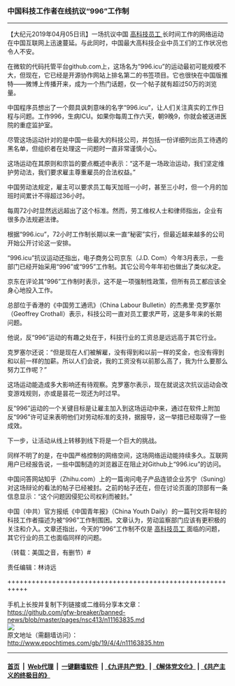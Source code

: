 ### 中国科技工作者在线抗议“996”工作制
------------------------

<p>
 【大纪元2019年04月05日讯】一场抗议中国
 <a href="http://www.epochtimes.com/gb/tag/%E9%AB%98%E7%A7%91%E6%8A%80%E5%91%98%E5%B7%A5.html">
  高科技员工
 </a>
 长时间工作的网络运动在中国互联网上迅速蔓延。与此同时，中国最大高科技企业中员工们的工作状况也令人不安。
</p>
<p>
 在微软的代码托管平台github.com上，这场名为“996.icu”的运动最初可能规模不大，但现在，它已经是开源协作网站上排名第二的书签项目。它也很快在中国版推特——微博上传播开来，成为一个热门话题，仅一个帖子就有超过50万的浏览量。
</p>
<p>
 中国程序员想出了一个颇具讽刺意味的名字“996.icu”，让人们关注真实的工作日程与问题。工作996，生病ICU。如果你每周工作六天，朝9晚9，你就会被送进医院的重症监护室。
</p>
<p>
 尽管这场运动针对的是中国一些最大的科技公司，并包括一份详细列出员工待遇的黑名单，但组织者在处理这一问题时一直非常谨慎小心。
</p>
<p>
 这场运动在其原则和宗旨的要点概述中表示：“这不是一场政治运动，我们坚定维护劳动法，我们要求雇主尊重雇员的合法权益。”
</p>
<p>
 中国劳动法规定，雇主可以要求员工每天加班一小时，甚至三小时，但一个月的加班时间累计不得超过36小时。
</p>
<p>
 每周72小时显然远远超出了这个标准。然而，劳工维权人士和律师指出，企业有很多办法规避法律。
</p>
<p>
 根据“996.icu”，72小时工作制长期以来一直“秘密”实行，但最近越来越多的公司开始公开讨论这一安排。
</p>
<p>
 “996.icu”抗议运动还指出，电子商务公司京东（J.D. Com）今年3月表示，一些部门已经开始采用“996”或“995”工作制。其它公司今年年初也做出了类似决定。
</p>
<p>
 京东在评论其“996”工作制时表示，这不是一项强制性政策，但所有员工都应该全身心地投入工作。
</p>
<p>
 总部位于香港的《中国劳工通讯》（China Labour Bulletin）的杰弗里‧克罗塞尔（Geoffrey Crothall）表示，科技公司一直对员工要求严苛，这是多年来的长期问题。
</p>
<p>
 他说，反“996”运动的有趣之处在于，科技行业的工资总是远远高于其它行业。
</p>
<p>
 克罗塞尔还说：“但是现在人们被解雇，没有得到和以前一样的奖金，也没有得到和以前一样的加薪。所以人们会说，我的工资没有以前那么高了，我为什么要那么努力工作呢？”
</p>
<p>
 这场运动能造成多大影响还有待观察。克罗塞尔表示，现在就说这次抗议运动会改变游戏规则，亦或是昙花一现还为时过早。
</p>
<p>
 反“996”运动的一个关键目标是让雇主加入到这场运动中来，通过在软件上附加反“996”许可证来表明他们对劳动标准的支持，据报导，这一举措已经取得了一些成效。
</p>
<p>
 下一步，让活动从线上转移到线下将是一个巨大的挑战。
</p>
<p>
 同样不明了的是，在中国严格控制的网络空间，这场网络运动能持续多久。互联网用户已经报告说，一些中国制造的浏览器正在阻止对Github上“996.icu”的访问。
</p>
<p>
 中国问答网站知乎（Zhihu.com）上的一篇询问电子产品连锁企业苏宁（Suning）对这场辩论的看法的帖子已经被封。之前的帖子还在，但在讨论页面的顶部有一条信息显示：“这个问题因侵犯公司权利而被封。”
</p>
<p>
 中国（中共）官方报纸《中国青年报》（China Youth Daily）的一篇刊文将年轻的科技工作者描述为被“996”工作制围困。文章认为，劳动监察部门应该有更积极的关注和介入。文章还指出，今天的“996”工作制不仅是
 <a href="http://www.epochtimes.com/gb/tag/%E9%AB%98%E7%A7%91%E6%8A%80%E5%91%98%E5%B7%A5.html">
  高科技员工
 </a>
 面临的问题，其它行业的员工也面临同样的问题。
</p>
<p>
 （转载：美国之音，有删节）#
</p>
<p>
 责任编辑：林诗远
</p>

+++++++++++++++++++++++++++++++++++++++++++++++++++++++++++<br/><br/>
手机上长按并复制下列链接或二维码分享本文章：<br/>
https://github.com/gfw-breaker/banned-news/blob/master/pages/nsc413/n11163835.md <br/>
<a href='https://github.com/gfw-breaker/banned-news/blob/master/pages/nsc413/n11163835.md'><img src='https://github.com/gfw-breaker/banned-news/blob/master/pages/nsc413/n11163835.md.png'/></a> <br/>
原文地址（需翻墙访问）：http://www.epochtimes.com/gb/19/4/4/n11163835.htm


------------------------
#### [首页](https://github.com/gfw-breaker/banned-news/blob/master/README.md) &nbsp;|&nbsp; [Web代理](https://github.com/labour-camp/helloworld) &nbsp;|&nbsp; [一键翻墙软件](https://github.com/gfw-breaker/nogfw/blob/master/README.md) &nbsp;| [《九评共产党》](https://github.com/gfw-breaker/9ping.md/blob/master/README.md#九评之一评共产党是什么) | [《解体党文化》](https://github.com/gfw-breaker/jtdwh.md/blob/master/README.md) | [《共产主义的终极目的》](https://github.com/gfw-breaker/gczydzjmd.md/blob/master/README.md)

